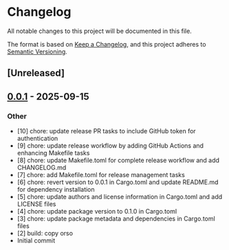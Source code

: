 # Changelog

All notable changes to this project will be documented in this file.

The format is based on [Keep a Changelog](https://keepachangelog.com/en/1.0.0/),
and this project adheres to [Semantic Versioning](https://semver.org/spec/v2.0.0.html).

## [Unreleased]

## [0.0.1](https://github.com/tia-lab/orso/releases/tag/v0.0.1) - 2025-09-15

### Other

- [10] chore: update release PR tasks to include GitHub token for authentication
- [9] chore: update release workflow by adding GitHub Actions and enhancing Makefile tasks
- [8] chore: update Makefile.toml for complete release workflow and add CHANGELOG.md
- [7] chore: add Makefile.toml for release management tasks
- [6] chore: revert version to 0.0.1 in Cargo.toml and update README.md for dependency installation
- [5] chore: update authors and license information in Cargo.toml and add LICENSE files
- [4] chore: update package version to 0.1.0 in Cargo.toml
- [3] chore: update package metadata and dependencies in Cargo.toml files
- [2] build: copy orso
- Initial commit
